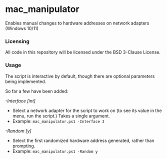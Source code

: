# mac_manipulator
Enables manual changes to hardware addresses on network adapters (Windows 10/11)

### Licensing
All code in this repository will be licensed under the BSD 3-Clause License.

### Usage
The script is interactive by default, though there are optional parameters being implemented.

So far a few have been added:

*-Interface [int]*
  - Select a network adapter for the script to work on (to see its value in the menu, run the script.) Takes a single argument.
  - Example: `mac_manipulator.ps1 -Interface 3`
    
*-Random [y]*
  - Select the first randomized hardware address generated, rather than prompting.
  - Example: `mac_manipulator.ps1 -Random y`
